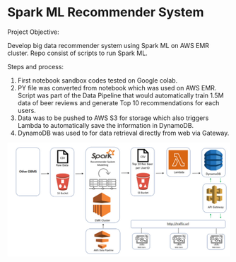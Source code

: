 # Spark ML Recommender System

Project Objective:

Develop big data recommender system using Spark ML on AWS EMR cluster.
Repo consist of scripts to run Spark ML.

Steps and process:
1) First notebook sandbox codes tested on Google colab.
2) PY file was converted from notebook which was used on AWS EMR.
   Script was part of the Data Pipeline that would automatically train 1.5M
   data of beer reviews and generate Top 10 recommendations for each users.
3) Data was to be pushed to AWS S3 for storage which also triggers Lambda 
   to automatically save the information in DynamoDB.
4) DynamoDB was used to for data retrieval directly from web via Gateway.

![architecture](https://github.com/Alex-Aw-SG/Spark_ML_Rec_Sys/blob/master/Image/architecture.jpg)

